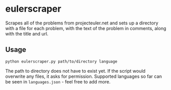# eulerscraper

Scrapes all of the problems from projecteuler.net and sets up a 
directory with a file for each problem, with the text of the problem in
comments, along with the title and url.

## Usage

    python eulerscraper.py path/to/directory language
    
The path to directory does not have to exist yet. If the script would
overwrite any files, it asks for permission. Supported languages so far 
can be seen in `languages.json` - feel free to add more.
